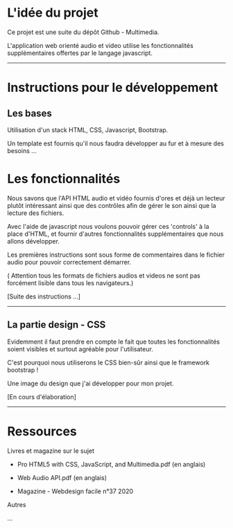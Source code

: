 # L'idée du projet

Ce projet est une suite du dépôt Github - Multimedia. 

L'application web orienté audio et video utilise les fonctionnalités supplémentaires offertes par le langage javascript.

----------------------------

# Instructions pour le développement

## Les bases

Utilisation d'un stack HTML, CSS, Javascript, Bootstrap.

Un template est fournis qu'il nous faudra développer au fur et à mesure des besoins ...

# Les fonctionnalités

Nous savons que l'API HTML audio et vidéo fournis d'ores et déjà un lecteur plutôt intéressant ainsi que des contrôles afin de gérer le son ainsi que la lecture des fichiers.

Avec l'aide de javascript nous voulons pouvoir gérer ces 'controls' à la place d'HTML, et fournir d'autres fonctionnalités supplémentaires que nous allons développer.

Les premières instructions sont sous forme de commentaires dans le fichier audio pour pouvoir correctement démarrer.

( Attention tous les formats de fichiers audios et videos ne sont pas forcément lisible dans tous les navigateurs.)

[Suite des instructions ...]

----------------------------

## La partie design - CSS

Evidemment il faut prendre en compte le fait que toutes les fonctionnalités soient visibles et surtout agréable pour l'utilisateur. 

C'est pourquoi nous utiliserons le CSS bien-sûr ainsi que le framework bootstrap !

Une image du design que j'ai développer pour mon projet. 

[En cours d'élaboration]

----------------------------

# Ressources

Livres et magazine sur le sujet

* Pro HTML5 with CSS, JavaScript, and Multimedia.pdf (en anglais)

* Web Audio API.pdf (en anglais)

* Magazine - Webdesign facile n°37 2020

Autres

...










